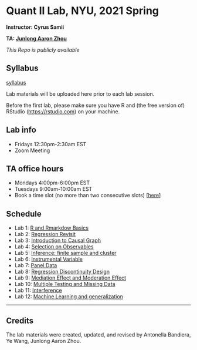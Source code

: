 # Quant II Lab, NYU, 2021 Spring

**Instructor: Cyrus Samii**

**TA: [Junlong Aaron Zhou](http://www.zhoujunlong.com)**

*This Repo is publicly available* 
 
## Syllabus

[syllabus](https://github.com/zjl0714/Quant2_lab_2021sp/blob/main/2021Spring_Quant2_syllabus.pdf)

Lab materials will be uploaded here prior to each lab session.

Before the first lab, please make sure you have R and (the free version of) RStudio (https://rstudio.com) on your machine.
 
## Lab info

- Fridays 12:30pm-2:30am EST
- Zoom Meeting
 

## TA office hours

- Mondays 4:00pm-6:00pm EST
- Tuesdays 9:00am-10:00am EST
- Book a time slot (no more than two consecutive slots) [[here](https://calendly.com/jlzhou/15min)]
 
## Schedule

- Lab 1: [R and Rmarkdow Basics](https://github.com/zjl0714/Quant2_lab_2021sp/tree/main/lab1)
- Lab 2: [Regression Revisit](https://github.com/zjl0714/Quant2_lab_2021sp/tree/main/lab2)
- Lab 3: [Introduction to Causal Graph](https://github.com/zjl0714/Quant2_lab_2021sp/tree/main/lab3)
- Lab 4: [Selection on Observables](https://github.com/zjl0714/Quant2_lab_2021sp/tree/main/lab4)
- Lab 5: [Inference: finite sample and cluster](https://github.com/zjl0714/Quant2_lab_2021sp/tree/main/lab5)
- Lab 6: [Instrumental Variable](https://github.com/zjl0714/Quant2_lab_2021sp/tree/main/lab6)
- Lab 7: [Panel Data](https://github.com/zjl0714/Quant2_lab_2021sp/tree/main/lab7)
- Lab 8: [Regression Discontinuity Design](https://github.com/zjl0714/Quant2_lab_2021sp/tree/main/lab8)
- Lab 9: [Mediation Effect and Moderation Effect](https://github.com/zjl0714/Quant2_lab_2021sp/tree/main/lab9)
- Lab 10: [Multiple Testing and Missing Data](https://github.com/zjl0714/Quant2_lab_2021sp/tree/main/lab10)
- Lab 11: [Interference](https://github.com/zjl0714/Quant2_lab_2021sp/tree/main/lab11)
- Lab 12: [Machine Learning and generalization](https://github.com/zjl0714/Quant2_lab_2021sp/tree/main/lab12)

---

## Credits

The lab materials were created, updated, and revised by Antonella Bandiera, Ye Wang, Junlong Aaron Zhou.
